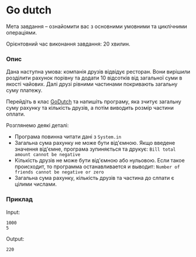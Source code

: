 # Go dutch

Мета завдання – ознайомити вас з основними умовними та циклічними операціями.

Орієнтовний час виконання завдання: 20 хвилин.

### Опис

Дана наступна умова: компанія друзів відвідує ресторан. Вони вирішили розділити рахунок порівну та додати 10 відсотків від загальної  суми в якості чайових. Далі друзі рівними частинами покривають загальну суму платежу.

Перейдіть в клас  [GoDutch](GoDutch.java) та напишіть програму, яка зчитує  загальну суму рахунку та кількість друзів, а потім виводить розмір частини оплати.

Розглянемо деякі деталі:
- Програма повинна читати дані з `System.in`
- Загальна сума рахунку не може бути від'ємною. Якщо введене значення від'ємне, програма  зупиняється та друкує: `Bill total amount cannot be negative`
- Кількість друзів не може бути від'ємною або нульовою. Если такое происходит, то программа останавливается и выводит: `Number of friends cannot be negative or zero`
- Загальна сума рахунку, кількість друзів та частина до слпати є  цілими числами.

### Приклад

Input:
```
1000  
5
```
Output:
```
220
```
